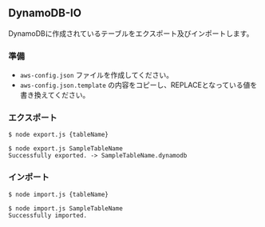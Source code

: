 ## DynamoDB-IO

DynamoDBに作成されているテーブルをエクスポート及びインポートします。

### 準備

- `aws-config.json` ファイルを作成してください。
- `aws-config.json.template` の内容をコピーし、REPLACEとなっている値を書き換えてください。

### エクスポート

```
$ node export.js {tableName}
```

```
$ node export.js SampleTableName
Successfully exported. -> SampleTableName.dynamodb
```

### インポート

```
$ node import.js {tableName}
```

```
$ node import.js SampleTableName
Successfully imported.
```
